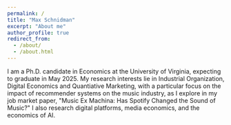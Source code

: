 ```yaml
---
permalink: /
title: "Max Schnidman"
excerpt: "About me"
author_profile: true
redirect_from: 
  - /about/
  - /about.html
---
```


I am a Ph.D. candidate in Economics at the University of Virginia, expecting to graduate in May 2025. My research interests lie in Industrial Organization, Digital Economics and Quantiative Marketing, with a particular focus on the impact of recommender systems on the music industry, as I explore in my job market paper, "Music Ex Machina: Has Spotify Changed the Sound of Music?" I also research digital platforms, media economics, and the economics of AI. 